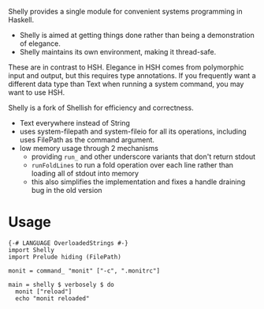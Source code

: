 Shelly provides a single module for convenient systems programming in Haskell.

* Shelly is aimed at getting things done rather than being a demonstration of elegance.
* Shelly maintains its own environment, making it thread-safe.

These are in contrast to HSH. Elegance in HSH comes from polymorphic input and output, but this requires type annotations.
If you frequently want a different data type than Text when running a system command, you may want to use HSH.

Shelly is a fork of Shellish for efficiency and correctness.

* Text everywhere instead of String
* uses system-filepath and system-fileio for all its operations, including uses FilePath as the command argument.
* low memory usage through 2 mechanisms
  * providing `run_` and other underscore variants that don't return stdout
  * `runFoldLines` to run a fold operation over each line rather than loading all of stdout into memory
  * this also simplifies the implementation and fixes a handle draining bug in the old version

# Usage

~~~~~ {.haskell}
{-# LANGUAGE OverloadedStrings #-}
import Shelly
import Prelude hiding (FilePath)

monit = command_ "monit" ["-c", ".monitrc"]

main = shelly $ verbosely $ do
  monit ["reload"]
  echo "monit reloaded"
~~~~~
